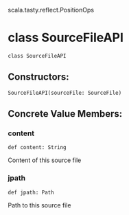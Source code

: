 scala.tasty.reflect.PositionOps
# class SourceFileAPI

<pre><code class="language-scala" >class SourceFileAPI</pre></code>
## Constructors:
<pre><code class="language-scala" >SourceFileAPI(sourceFile: SourceFile)</pre></code>

## Concrete Value Members:
### content
<pre><code class="language-scala" >def content: String</pre></code>
Content of this source file

### jpath
<pre><code class="language-scala" >def jpath: Path</pre></code>
Path to this source file

